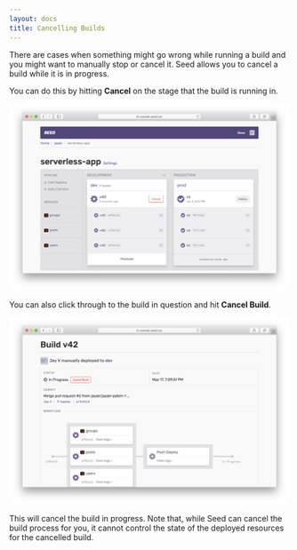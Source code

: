 ```yaml
---
layout: docs
title: Cancelling Builds
---
```


There are cases when something might go wrong while running a build and you might want to manually stop or cancel it. Seed allows you to cancel a build while it is in progress.

You can do this by hitting **Cancel** on the stage that the build is running in.

![Cancel build in pipeline](/assets/docs/cancelling-builds/cancel-build-in-pipeline.png)

You can also click through to the build in question and hit **Cancel Build**.

![Cancel build in build report](/assets/docs/cancelling-builds/cancel-build-in-build-report.png)

This will cancel the build in progress. Note that, while Seed can cancel the build process for you, it cannot control the state of the deployed resources for the cancelled build.
